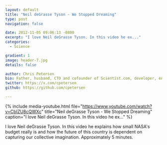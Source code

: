 ```yaml
---
layout: default
title: "Neil deGrasse Tyson - We Stopped Dreaming"
type: post
navigation: false

date: 2012-11-05 09:06:13 -0800
excerpt: "I love Neil deGrasse Tyson. In this video he ex..."
categories:
  - Science

gradient: 1
image: header-7.jpg
details: false

author: Chris Petersen
bio: Father, husband, CTO and cofounder of Scientist.com, developer, entrepreneur and technologist.
twitter: https://x.com/cpetersen
github: https://github.com/cpetersen

---
```


{% include media-youtube.html file="https://www.youtube.com/watch?v=CbIZU8cQWXc" title="Neil deGrasse Tyson - We Stopped Dreaming" caption="I love Neil deGrasse Tyson. In this video he ex..." %}

I love Neil deGrasse Tyson. In this video he explains how small NASA's budget really is and how the future of this country is dependent on capturing our collective imagination. Approximately 5 minutes.

